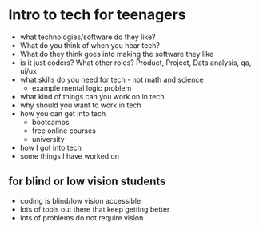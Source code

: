 # Intro to tech for teenagers

- what technologies/software do they like?
- What do you think of when you hear tech?
- What do they think goes into making the software they like
- is it just coders? What other roles? Product, Project, Data analysis, qa, ui/ux
- what skills do you need for tech - not math and science
  - example mental logic problem
- what kind of things can you work on in tech
- why should you want to work in tech
- how you can get into tech
  - bootcamps
  - free online courses
  - university
- how I got into tech
- some things I have worked on

## for blind or low vision students

- coding is blind/low vision accessible
- lots of tools out there that keep getting better
- lots of problems do not require vision

